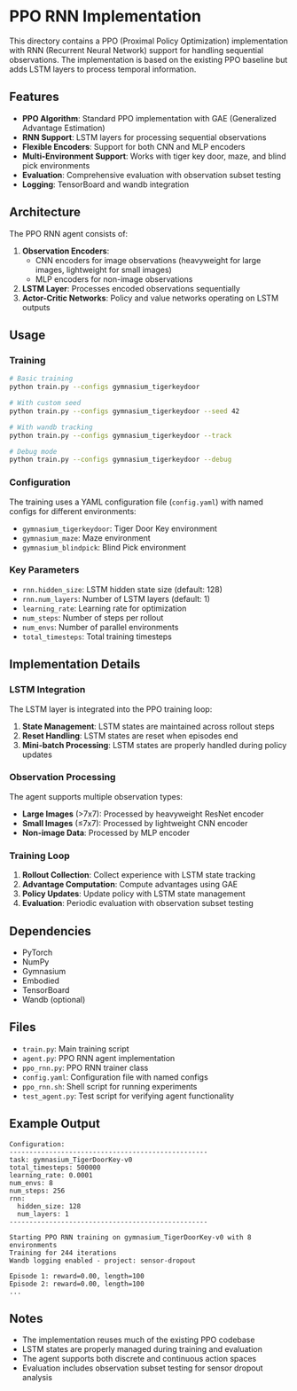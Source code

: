 # PPO RNN Implementation

This directory contains a PPO (Proximal Policy Optimization) implementation with RNN (Recurrent Neural Network) support for handling sequential observations. The implementation is based on the existing PPO baseline but adds LSTM layers to process temporal information.

## Features

- **PPO Algorithm**: Standard PPO implementation with GAE (Generalized Advantage Estimation)
- **RNN Support**: LSTM layers for processing sequential observations
- **Flexible Encoders**: Support for both CNN and MLP encoders
- **Multi-Environment Support**: Works with tiger key door, maze, and blind pick environments
- **Evaluation**: Comprehensive evaluation with observation subset testing
- **Logging**: TensorBoard and wandb integration

## Architecture

The PPO RNN agent consists of:

1. **Observation Encoders**: 
   - CNN encoders for image observations (heavyweight for large images, lightweight for small images)
   - MLP encoders for non-image observations
2. **LSTM Layer**: Processes encoded observations sequentially
3. **Actor-Critic Networks**: Policy and value networks operating on LSTM outputs

## Usage

### Training

```bash
# Basic training
python train.py --configs gymnasium_tigerkeydoor

# With custom seed
python train.py --configs gymnasium_tigerkeydoor --seed 42

# With wandb tracking
python train.py --configs gymnasium_tigerkeydoor --track

# Debug mode
python train.py --configs gymnasium_tigerkeydoor --debug
```

### Configuration

The training uses a YAML configuration file (`config.yaml`) with named configs for different environments:

- `gymnasium_tigerkeydoor`: Tiger Door Key environment
- `gymnasium_maze`: Maze environment  
- `gymnasium_blindpick`: Blind Pick environment

### Key Parameters

- `rnn.hidden_size`: LSTM hidden state size (default: 128)
- `rnn.num_layers`: Number of LSTM layers (default: 1)
- `learning_rate`: Learning rate for optimization
- `num_steps`: Number of steps per rollout
- `num_envs`: Number of parallel environments
- `total_timesteps`: Total training timesteps

## Implementation Details

### LSTM Integration

The LSTM layer is integrated into the PPO training loop:

1. **State Management**: LSTM states are maintained across rollout steps
2. **Reset Handling**: LSTM states are reset when episodes end
3. **Mini-batch Processing**: LSTM states are properly handled during policy updates

### Observation Processing

The agent supports multiple observation types:

- **Large Images** (>7x7): Processed by heavyweight ResNet encoder
- **Small Images** (≤7x7): Processed by lightweight CNN encoder  
- **Non-image Data**: Processed by MLP encoder

### Training Loop

1. **Rollout Collection**: Collect experience with LSTM state tracking
2. **Advantage Computation**: Compute advantages using GAE
3. **Policy Updates**: Update policy with LSTM state management
4. **Evaluation**: Periodic evaluation with observation subset testing

## Dependencies

- PyTorch
- NumPy
- Gymnasium
- Embodied
- TensorBoard
- Wandb (optional)

## Files

- `train.py`: Main training script
- `agent.py`: PPO RNN agent implementation
- `ppo_rnn.py`: PPO RNN trainer class
- `config.yaml`: Configuration file with named configs
- `ppo_rnn.sh`: Shell script for running experiments
- `test_agent.py`: Test script for verifying agent functionality

## Example Output

```
Configuration:
--------------------------------------------------
task: gymnasium_TigerDoorKey-v0
total_timesteps: 500000
learning_rate: 0.0001
num_envs: 8
num_steps: 256
rnn:
  hidden_size: 128
  num_layers: 1
--------------------------------------------------

Starting PPO RNN training on gymnasium_TigerDoorKey-v0 with 8 environments
Training for 244 iterations
Wandb logging enabled - project: sensor-dropout

Episode 1: reward=0.00, length=100
Episode 2: reward=0.00, length=100
...
```

## Notes

- The implementation reuses much of the existing PPO codebase
- LSTM states are properly managed during training and evaluation
- The agent supports both discrete and continuous action spaces
- Evaluation includes observation subset testing for sensor dropout analysis 